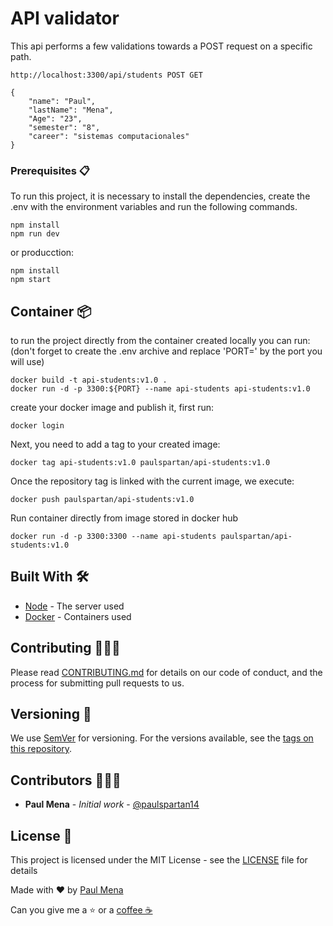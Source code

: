 # API validator

This api performs a few validations towards a POST request on a specific path.

```
http://localhost:3300/api/students POST GET
```

```
{
    "name": "Paul",
    "lastName": "Mena",
    "Age": "23",
    "semester": "8",
    "career": "sistemas computacionales"
}
```

### Prerequisites :clipboard:

To run this project, it is necessary to install the dependencies, create the .env with the environment variables and run the following commands.

```
npm install
npm run dev
```

or producction:

```
npm install
npm start
```

## Container :package:

to run the project directly from the container created locally you can run: (don't forget to create the .env archive and replace 'PORT='
by the port you will use)

```
docker build -t api-students:v1.0 . 
docker run -d -p 3300:${PORT} --name api-students api-students:v1.0
```

create your docker image and publish it, first run:
```
docker login
```

Next, you need to add a tag to your created image:

```
docker tag api-students:v1.0 paulspartan/api-students:v1.0
```

Once the repository tag is linked with the current image, we execute:

```
docker push paulspartan/api-students:v1.0
```
Run container directly from image stored in docker hub

```
docker run -d -p 3300:3300 --name api-students paulspartan/api-students:v1.0
```

## Built With :hammer_and_wrench:

* [Node](https://nodejs.org/es/) - The server used
* [Docker](https://www.docker.com/) - Containers used


## Contributing :family_man_man_boy:

Please read [CONTRIBUTING.md](https://www.aaaimx.org/cod) for details on our code of conduct, and the process for submitting pull requests to us.

## Versioning :triangular_flag_on_post:

We use [SemVer](http://semver.org/) for versioning. For the versions available, see the [tags on this repository](https://github.com/your/project/tags). 

## Contributors :family_man_man_boy:

- **Paul Mena** - _Initial work_ - [@paulspartan14](https://github.com/paulspartan14)

## License :page_facing_up:

This project is licensed under the MIT License - see the [LICENSE](LICENSE) file for details

Made with ❤️ by [Paul Mena](https://github.com/paulspartan14) 

Can you give me a ⭐ or a [coffee ☕](https://www.paypal.com/donate?hosted_button_id=UB7C36H6WY6Q4) 
